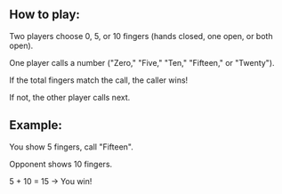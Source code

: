 ## How to play:
Two players choose 0, 5, or 10 fingers (hands closed, one open, or both open).

One player calls a number ("Zero," "Five," "Ten," "Fifteen," or "Twenty").

If the total fingers match the call, the caller wins!

If not, the other player calls next.

## Example:
You show 5 fingers, call "Fifteen".

Opponent shows 10 fingers.

5 + 10 = 15 → You win!
